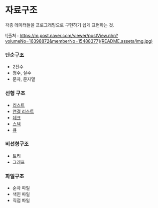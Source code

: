 # 자료구조

각종 데이터들을 프로그래밍으로 구현하기 쉽게 표현하는 것.

![출처 : https://m.post.naver.com/viewer/postView.nhn?volumeNo=16398872&memberNo=15488377](README.assets/img.jpg)

### 단순구조

- 2진수
- 정수, 실수
- 문자, 문자열

### 선형 구조

- [리스트](https://github.com/hojp7874/TIL/DataStructure/Linear/List.md)
- [연결 리스트](https://github.com/hojp7874/TIL/DataStructure/Linear/LinkedList.md)
- [데크](https://github.com/hojp7874/TIL/DataStructure/Linear/Queue.md)
- [스텍](https://github.com/hojp7874/TIL/DataStructure/Linear/Stack.md)
- [큐](https://github.com/hojp7874/TIL/DataStructure/Linear/Queue.md)

### 비선형구조

- 트리
- 그래프

### 파일구조

- 순차 파일
- 색인 파일
- 직접 파일